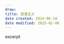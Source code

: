 ```yaml
---
draw:
title: 浪漫主义
date created: 2024-06-10
date modified: 2025-02-06
---
```


excerpt

<!-- more -->
